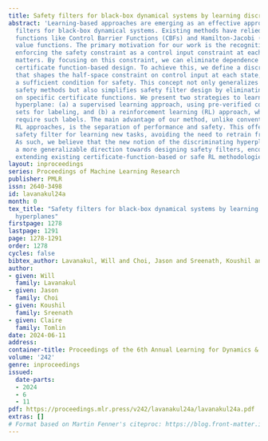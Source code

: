 ```yaml
---
title: Safety filters for black-box dynamical systems by learning discriminating hyperplanes
abstract: 'Learning-based approaches are emerging as an effective approach for safety
  filters for black-box dynamical systems. Existing methods have relied on certificate
  functions like Control Barrier Functions (CBFs) and Hamilton-Jacobi (HJ) reachability
  value functions. The primary motivation for our work is the recognition that ultimately,
  enforcing the safety constraint as a control input constraint at each state is what
  matters. By focusing on this constraint, we can eliminate dependence on any specific
  certificate function-based design. To achieve this, we define a discriminating hyperplane
  that shapes the half-space constraint on control input at each state, serving as
  a sufficient condition for safety. This concept not only generalizes over traditional
  safety methods but also simplifies safety filter design by eliminating dependence
  on specific certificate functions. We present two strategies to learn the discriminating
  hyperplane: (a) a supervised learning approach, using pre-verified control invariant
  sets for labeling, and (b) a reinforcement learning (RL) approach, which does not
  require such labels. The main advantage of our method, unlike conventional safe
  RL approaches, is the separation of performance and safety. This offers a reusable
  safety filter for learning new tasks, avoiding the need to retrain from scratch.
  As such, we believe that the new notion of the discriminating hyperplane offers
  a more generalizable direction towards designing safety filters, encompassing and
  extending existing certificate-function-based or safe RL methodologies.'
layout: inproceedings
series: Proceedings of Machine Learning Research
publisher: PMLR
issn: 2640-3498
id: lavanakul24a
month: 0
tex_title: "Safety filters for black-box dynamical systems by learning discriminating
  hyperplanes"
firstpage: 1278
lastpage: 1291
page: 1278-1291
order: 1278
cycles: false
bibtex_author: Lavanakul, Will and Choi, Jason and Sreenath, Koushil and Tomlin, Claire
author:
- given: Will
  family: Lavanakul
- given: Jason
  family: Choi
- given: Koushil
  family: Sreenath
- given: Claire
  family: Tomlin
date: 2024-06-11
address:
container-title: Proceedings of the 6th Annual Learning for Dynamics & Control Conference
volume: '242'
genre: inproceedings
issued:
  date-parts:
  - 2024
  - 6
  - 11
pdf: https://proceedings.mlr.press/v242/lavanakul24a/lavanakul24a.pdf
extras: []
# Format based on Martin Fenner's citeproc: https://blog.front-matter.io/posts/citeproc-yaml-for-bibliographies/
---
```

